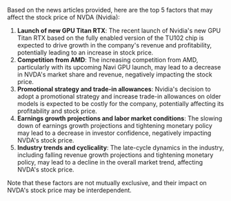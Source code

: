 Based on the news articles provided, here are the top 5 factors that may affect the stock price of NVDA (Nvidia):

1. **Launch of new GPU Titan RTX**: The recent launch of Nvidia's new GPU Titan RTX based on the fully enabled version of the TU102 chip is expected to drive growth in the company's revenue and profitability, potentially leading to an increase in stock price.
2. **Competition from AMD**: The increasing competition from AMD, particularly with its upcoming Navi GPU launch, may lead to a decrease in NVDA's market share and revenue, negatively impacting the stock price.
3. **Promotional strategy and trade-in allowances**: Nvidia's decision to adopt a promotional strategy and increase trade-in allowances on older models is expected to be costly for the company, potentially affecting its profitability and stock price.
4. **Earnings growth projections and labor market conditions**: The slowing down of earnings growth projections and tightening monetary policy may lead to a decrease in investor confidence, negatively impacting NVDA's stock price.
5. **Industry trends and cyclicality**: The late-cycle dynamics in the industry, including falling revenue growth projections and tightening monetary policy, may lead to a decline in the overall market trend, affecting NVDA's stock price.

Note that these factors are not mutually exclusive, and their impact on NVDA's stock price may be interdependent.